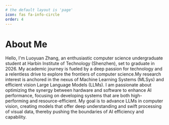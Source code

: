 ```yaml
---
# the default layout is 'page'
icon: fas fa-info-circle
order: 4
---
```


# About Me

Hello, I'm Luoyuan Zhang, an enthusiastic computer science undergraduate student at Harbin Institute of Technology (Shenzhen), set to graduate in 2026. My academic journey is fueled by a deep passion for technology and a relentless drive to explore the frontiers of computer science.My research interest is anchored in the nexus of Machine Learning Systems (MLSys) and efficient vision Large Language Models (LLMs). I am passionate about optimizing the synergy between hardware and software to enhance AI performance, focusing on developing systems that are both high-performing and resource-efficient. My goal is to advance LLMs in computer vision, creating models that offer deep understanding and swift processing of visual data, thereby pushing the boundaries of AI efficiency and capability.